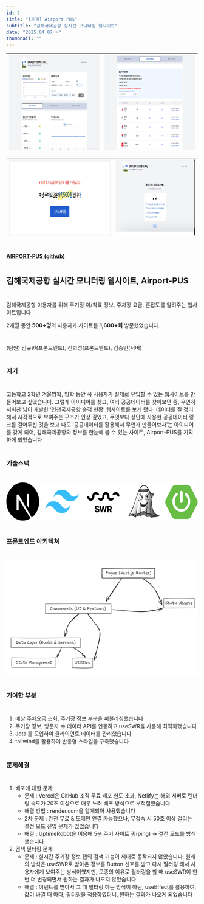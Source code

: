 ```yaml
---
id: 7
title: "[프젝] Airport PUS"
subtitle: "김해국제공항 실시간 모니터링 웹사이트"
date: "2025.04.07 ⭐"
thumbnail: ""
---
```

| <img src="../../static/image/Airport1.png" height="250px" alt="WESEE2" /> | <img src="../../static/image/Airport2.png" height="250px" alt="WESEE3" /> |
|:---|:---|


| <img src="../../static/image/Airport3.png" height="200px" alt="WESEE5" /> | <img src="../../static/image/Airport4.png" height="200px" alt="WESEE6" /> |
|:---|:---|

#
**[AIRPORT-PUS (github)](https://github.com/airport-pus/Client)**
#
## 김해국제공항 실시간 모니터링 웹사이트, Airport-PUS
#
김해국제공항 이용자를 위해 주기장 이/착륙 정보, 주차장 요금, 혼잡도를 알려주는 웹사이트입니다
<br>

2개월 동안 **500+명**의 사용자가 사이트를 **1,600+회** 방문했었습니다.

#
(팀원) 김규민(프론트엔드), 신희성(프론트엔드), 김승빈(서버)
#
### 계기
#
고등학교 2학년 겨울방학,
방학 동안 꼭 사용자가 실제로 유입할 수 있는 웹사이트를 만들어보고 싶었습니다. 
그렇게 아이디어를 찾고, 여러 공공데이터를 찾아보던 중, 우연히 서희찬 님이 개발한 ‘인천국제공항 승객 현황’ 웹사이트를 보게 됐다. 데이터를 잘 정리해서 시각적으로 보여주는 구조가 인상 깊었고, 무엇보다 상단에 사용한 공공데이터 링크를 걸어두신 것을 보고 나도 ‘공공데이터를 활용해서 무언가 만들어보자’는 아이디어를 갖게 되어, 김해국제공항의 정보를 한눈에 볼 수 있는 사이트, Airport-PUS를 기획하게 되었습니다
#
### 기술스택
#

<img src="../../static/image/AIRPORTSTACK.png" height="100px">

#
### 프론트엔드 아키텍쳐
#

<img src="../../static/image/AIRPORTS10.png" height="300px">

#
### 기여한 부분
#

1. 예상 주차요금 조회, 주기장 정보 부분을 퍼블리싱했습니다
2. 주기장 정보, 방문자 수 데이터 API를 연동하고 useSWR을 사용해 최적화했습니다
3. Jotai를 도입하여 클라이언트 데이터를 관리했습니다 
4. tailwind를 활용하여 반응형 스타일을 구축했습니다

#
### 문제해결
#
1. 배포에 대한 문제
    - 문제 : Vercel은 GitHub 조직 무료 배포 한도 초과, Netlify는 해외 서버로 렌더링 속도가 20초 이상으로 매우 느려 배포 방식으로 부적절했습니다
    - 해결 방법 : render.com을 알게되어 사용했습니다
    - 2차 문제 : 완전 무료 & 도메인 연결 가능했으나, 무접속 시 50초 이상 걸리는 절전 모드 진입 문제가 있었습니다
    - 해결 : UptimeRobot을 이용해 5분 주기 사이트 핑(ping) → 절전 모드를 방식했습니다
2. 검색 필터링 문제
    - 문제 : 실시간 주기장 정보 탭의 검색 기능이 제대로 동작되지 않았습니다. 원래의 방식은 useSWR로 받아온 정보를 Button 신호를 받고 다시 필터링 해서 사용자에게 보여주는 방식이였지만, 모종의 이유로 필터링을 할 때 useSWR이 한번 더 변경되면서 원하는 결과가 나오지 않았습니다 
    - 해결 : 이벤트를 받아서 그 때 필터링 하는 방식이 아닌, useEffect를 활용하여, 값이 바뀔 때 마다, 필터링을 적용하였더니, 원하는 결과가 나오게 되었습니다
